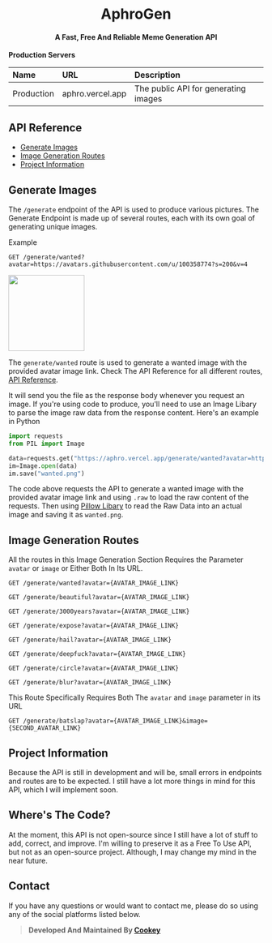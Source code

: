 <h1 align="center">AphroGen</h1>
<h4 align="center">A Fast, Free And Reliable Meme Generation API</h4>

**Production Servers**

| Name       | URL                 | Description                                                                                                                                                                                                        |
| :--------- | :------------------ | :----------------------------------------------------------------------------------------------------------------------------------------------------------------------------------------------------------------- |
| Production | aphro.vercel.app    | The public API for generating images                                                                                                                                                                                            |

## API Reference

- [Generate Images](#generate-images)
- [Image Generation Routes](#image-generation-routes)
- [Project Information](#project-information)

## Generate Images

The `/generate` endpoint of the API is used to produce various pictures. The Generate Endpoint is made up of several routes, each with its own goal of generating unique images.

Example

```HTTP
GET /generate/wanted?avatar=https://avatars.githubusercontent.com/u/100358774?s=200&v=4
```
<kbd><img src="https://media.discordapp.net/attachments/930065267848003590/951845033903026296/unknown.png" width=150px></kbd>

The `generate/wanted` route is used to generate a wanted image with the provided avatar image link. Check The API Reference for all different routes, [API Reference](#api-reference). 


It will send you the file as the response body whenever you request an image. If you're using code to produce, you'll need to use an Image Libary to parse the image raw data from the response content. Here's an example in Python

```python
import requests
from PIL import Image

data=requests.get("https://aphro.vercel.app/generate/wanted?avatar=https://avatars.githubusercontent.com/u/100358774?s=200&v=4",stream=True).raw
im=Image.open(data)
im.save("wanted.png")
```

The code above requests the API to generate a wanted image with the provided avatar image link and using `.raw` to load the raw content of the requests. Then using [Pillow Libary](https://pypi.org/project/Pillow) to read the Raw Data into an actual image and saving it as `wanted.png`.

## Image Generation Routes

All the routes in this Image Generation Section Requires the Parameter `avatar` or `image` or Either Both In Its URL.

```HTTP
GET /generate/wanted?avatar={AVATAR_IMAGE_LINK}
```
```HTTP
GET /generate/beautiful?avatar={AVATAR_IMAGE_LINK}
```
```HTTP
GET /generate/3000years?avatar={AVATAR_IMAGE_LINK}
```
```HTTP
GET /generate/expose?avatar={AVATAR_IMAGE_LINK}
```
```HTTP
GET /generate/hail?avatar={AVATAR_IMAGE_LINK}
```
```HTTP
GET /generate/deepfuck?avatar={AVATAR_IMAGE_LINK}
```
```HTTP
GET /generate/circle?avatar={AVATAR_IMAGE_LINK}
```
```HTTP
GET /generate/blur?avatar={AVATAR_IMAGE_LINK}
```

This Route Specifically Requires Both The `avatar` and `image` parameter in its URL

```HTTP
GET /generate/batslap?avatar={AVATAR_IMAGE_LINK}&image={SECOND_AVATAR_LINK}
```

## Project Information

Because the API is still in development and will be, small errors in endpoints and routes are to be expected. I still have a lot more things in mind for this API, which I will implement soon.

## Where's The Code?

At the moment, this API is not open-source since I still have a lot of stuff to add, correct, and improve. I'm willing to preserve it as a Free To Use API, but not as an open-source project. Although, I may change my mind in the near future.

## Contact

If you have any questions or would want to contact me, please do so using any of the social platforms listed below.

> **Developed And Maintained By [Cookey](https://github.com/NotCookey)**
